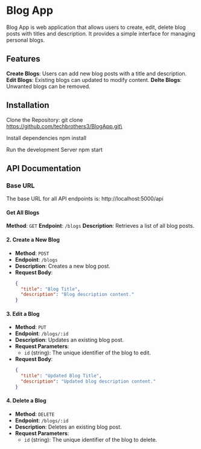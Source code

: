 # Blog App

Blog App is web application that allows users to create, edit, delete blog posts with titles and description. It provides a simple interface for managing personal blogs.

## Features

**Create Blogs**: Users can add new blog posts with a title and description.
**Edit Blogs**: Existing blogs can updated to modify content.
**Delte Blogs**: Unwanted blogs can be removed.

## Installation

Clone the Repository:
git clone https://github.com/techbrothers3/BlogApp.git\

Install dependencies
npm install

Run the development Server
npm start

## API Documentation

### Base URL
The base URL for all API endpoints is:
http://localhost:5000/api

#### **Get All Blogs**
**Method**: `GET`
**Endpoint**: `/blogs`
**Description**: Retrieves a list of all blog posts.

#### 2. **Create a New Blog**
- **Method**: `POST`
- **Endpoint**: `/blogs`
- **Description**: Creates a new blog post.
- **Request Body**:
    ```json
    {
      "title": "Blog Title",
      "description": "Blog description content."
    }
    ```


#### 3. **Edit a Blog**
- **Method**: `PUT`
- **Endpoint**: `/blogs/:id`
- **Description**: Updates an existing blog post.
- **Request Parameters**:
    - `id` (string): The unique identifier of the blog to edit.
- **Request Body**:
    ```json
    {
      "title": "Updated Blog Title",
      "description": "Updated blog description content."
    }
    ```

#### 4. **Delete a Blog**
- **Method**: `DELETE`
- **Endpoint**: `/blogs/:id`
- **Description**: Deletes an existing blog post.
- **Request Parameters**:
    - `id` (string): The unique identifier of the blog to delete.
